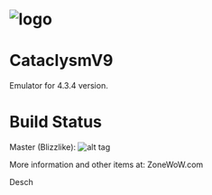 # ![logo](http://zonewow.com/public/style_images/5_logo2.png)

CataclysmV9 
========

Emulator for 4.3.4 version.

Build Status
========

Master (Blizzlike): ![alt tag](http://i.imgur.com/5VgVP3D.png)

More information and other items at: ZoneWoW.com

Desch
